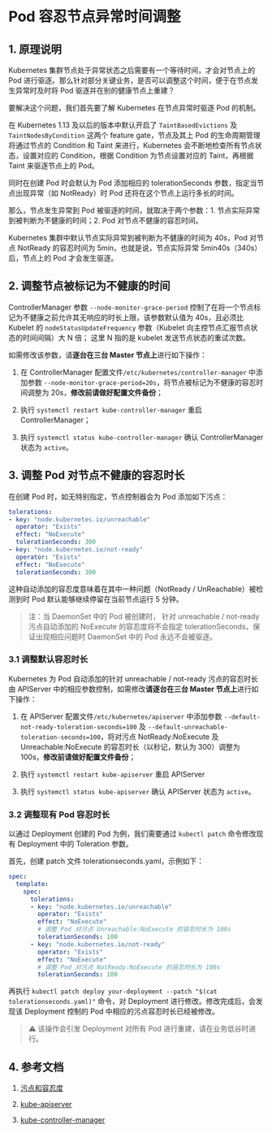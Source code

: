 # Pod 容忍节点异常时间调整

## 1. 原理说明

Kubernetes 集群节点处于异常状态之后需要有一个等待时间，才会对节点上的 Pod 进行驱逐。那么针对部分关键业务，是否可以调整这个时间，便于在节点发生异常时及时将 Pod 驱逐并在别的健康节点上重建？

要解决这个问题，我们首先要了解 Kubernetes 在节点异常时驱逐 Pod 的机制。

在 Kubernetes 1.13 及以后的版本中默认开启了 `TaintBasedEvictions` 及 `TaintNodesByCondition` 这两个 feature gate，节点及其上 Pod 的生命周期管理将通过节点的 Condition 和 Taint 来进行，Kubernetes 会不断地检查所有节点状态，设置对应的 Condition，根据 Condition 为节点设置对应的 Taint，再根据 Taint 来驱逐节点上的 Pod。

同时在创建 Pod 时会默认为 Pod 添加相应的 tolerationSeconds 参数，指定当节点出现异常（如 NotReady）时 Pod 还将在这个节点上运行多长的时间。

那么，节点发生异常到 Pod 被驱逐的时间，就取决于两个参数：1. 节点实际异常到被判断为不健康的时间；2. Pod 对节点不健康的容忍时间。

Kubernetes 集群中默认节点实际异常到被判断为不健康的时间为 40s，Pod 对节点 NotReady 的容忍时间为 5min，也就是说，节点实际异常 5min40s（340s）后，节点上的 Pod 才会发生驱逐。

## 2. 调整节点被标记为不健康的时间

ControllerManager 参数 `--node-monitor-grace-period` 控制了在将一个节点标记为不健康之前允许其无响应的时长上限，该参数默认值为 40s，且必须比 Kubelet 的 `nodeStatusUpdateFrequency` 参数（Kubelet 向主控节点汇报节点状态的时间间隔）大 N 倍； 这里 N 指的是 kubelet 发送节点状态的重试次数。

如需修改该参数，请**逐台在三台 Master 节点上**进行如下操作：

1. 在 ControllerManager 配置文件`/etc/kubernetes/controller-manager` 中添加参数 `--node-monitor-grace-period=20s`，将节点被标记为不健康的容忍时间调整为 20s，**修改前请做好配置文件备份**；

2. 执行 `systemctl restart kube-controller-manager` 重启 ControllerManager；

3. 执行 `systemctl status kube-controller-manager` 确认 ControllerManager 状态为 `active`。

## 3. 调整 Pod 对节点不健康的容忍时长

在创建 Pod 时，如无特别指定，节点控制器会为 Pod 添加如下污点：

```yaml
tolerations:
- key: "node.kubernetes.io/unreachable"
  operator: "Exists"
  effect: "NoExecute"
  tolerationSeconds: 300
- key: "node.kubernetes.io/not-ready"
  operator: "Exists"
  effect: "NoExecute"
  tolerationSeconds: 300
```

这种自动添加的容忍度意味着在其中一种问题（NotReady / UnReachable）被检测到时 Pod 默认能够继续停留在当前节点运行 5 分钟。

> 注：当 DaemonSet 中的 Pod 被创建时， 针对 unreachable / not-ready 污点自动添加的 NoExecute 的容忍度将不会指定 tolerationSeconds，保证出现相应问题时 DaemonSet 中的 Pod 永远不会被驱逐。

### 3.1 调整默认容忍时长

Kubernetes 为 Pod 自动添加的针对 unreachable / not-ready 污点的容忍时长由 APIServer 中的相应参数控制，如需修改**请逐台在三台 Master 节点上**进行如下操作：

1. 在 APIServer 配置文件`/etc/kubernetes/apiserver` 中添加参数 `--default-not-ready-toleration-seconds=100` 及 `--default-unreachable-toleration-seconds=100`，将对污点 NotReady:NoExecute 及 Unreachable:NoExecute 的容忍时长（以秒记，默认为 300）调整为 100s，**修改前请做好配置文件备份**；

2. 执行 `systemctl restart kube-apiserver` 重启 APIServer

3. 执行 `systemctl status kube-apiserver` 确认 APIServer 状态为 `active`。

### 3.2 调整现有 Pod 容忍时长

以通过 Deployment 创建的 Pod 为例，我们需要通过 `kubectl patch` 命令修改现有 Deployment 中的 Toleration 参数。

首先，创建 patch 文件 tolerationseconds.yaml，示例如下：

```yaml
spec:
  template:
    spec:
      tolerations:
      - key: "node.kubernetes.io/unreachable"
        operator: "Exists"
        effect: "NoExecute"
        # 调整 Pod 对污点 Unreachable:NoExecute 的容忍时长为 100s
        tolerationSeconds: 100
      - key: "node.kubernetes.io/not-ready"
        operator: "Exists"
        effect: "NoExecute"
        # 调整 Pod 对污点 NotReady:NoExecute 的容忍时长为 100s
        tolerationSeconds: 100
```

再执行 `kubectl patch deploy your-deployment --patch "$(cat tolerationseconds.yaml)"` 命令，对 Deployment 进行修改。修改完成后，会发现该 Deployment 控制的 Pod 中相应的污点容忍时长已经被修改。

> ⚠️ 该操作会引发 Deployment 对所有 Pod 进行重建，请在业务低谷时进行。

## 4. 参考文档

1. [污点和容忍度](https://kubernetes.io/zh/docs/concepts/scheduling-eviction/taint-and-toleration/)

2. [kube-apiserver](https://kubernetes.io/zh/docs/reference/command-line-tools-reference/kube-apiserver/)

3. [kube-controller-manager](https://kubernetes.io/zh/docs/reference/command-line-tools-reference/kube-controller-manager/)